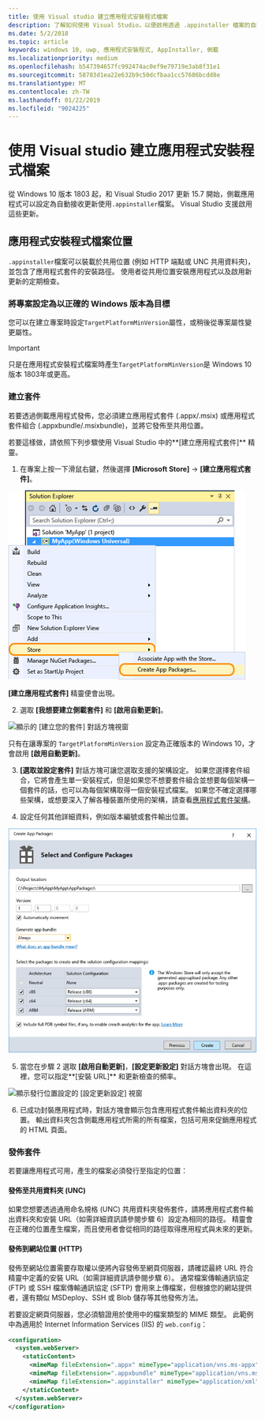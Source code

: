 ```yaml
---
title: 使用 Visual studio 建立應用程式安裝程式檔案
description: 了解如何使用 Visual Studio，以便啟用透過 .appinstaller 檔案的自動更新。
ms.date: 5/2/2018
ms.topic: article
keywords: windows 10, uwp, 應用程式安裝程式, AppInstaller, 側載
ms.localizationpriority: medium
ms.openlocfilehash: b547394657fc992474ac0ef9e79719e3ab8f31e1
ms.sourcegitcommit: 58783d1ea22e632b9c50dcfbaa1cc57686bcdd8e
ms.translationtype: MT
ms.contentlocale: zh-TW
ms.lasthandoff: 01/22/2019
ms.locfileid: "9024225"
---
```

# <a name="create-an-app-installer-file-with-visual-studio"></a>使用 Visual studio 建立應用程式安裝程式檔案

從 Windows 10 版本 1803 起，和 Visual Studio 2017 更新 15.7 開始，側載應用程式可以設定為自動接收更新使用`.appinstaller`檔案。 Visual Studio 支援啟用這些更新。

## <a name="app-installer-file-location"></a>應用程式安裝程式檔案位置
`.appinstaller`檔案可以裝載於共用位置 (例如 HTTP 端點或 UNC 共用資料夾)，並包含了應用程式套件的安裝路徑。 使用者從共用位置安裝應用程式以及啟用新更新的定期檢查。 


### <a name="configure-the-project-to-target-the-correct-windows-version"></a>將專案設定為以正確的 Windows 版本為目標

您可以在建立專案時設定`TargetPlatformMinVersion`屬性，或稍後從專案屬性變更屬性。 

>[!IMPORTANT]
> 只是在應用程式安裝程式檔案時產生`TargetPlatformMinVersion`是 Windows 10 版本 1803年或更高。


### <a name="create-packages"></a>建立套件

若要透過側載應用程式發佈，您必須建立應用程式套件 (.appx/.msix) 或應用程式套件組合 (.appxbundle/.msixbundle)，並將它發佈至共用位置。

若要這樣做，請依照下列步驟使用 Visual Studio 中的**\[建立應用程式套件\]** 精靈。

1. 在專案上按一下滑鼠右鍵，然後選擇 **\[Microsoft Store\]** -> **\[建立應用程式套件\]**。  

![導覽至 [建立應用程式套件] 的操作功能表](images/packaging-screen2.jpg)   

**\[建立應用程式套件\]** 精靈便會出現。

2. 選取 **\[我想要建立側載套件\]** 和 **\[啟用自動更新\]**。  

![顯示的 [建立您的套件] 對話方塊視窗](images/select-sideloading.png)  

只有在讓專案的 `TargetPlatformMinVersion` 設定為正確版本的 Windows 10，才會啟用 **\[啟用自動更新\]**。

3. **\[選取並設定套件\]** 對話方塊可讓您選取支援的架構設定。 如果您選擇套件組合，它將會產生單一安裝程式，但是如果您不想要套件組合並想要每個架構一個套件的話，也可以為每個架構取得一個安裝程式檔案。  如果您不確定選擇哪些架構，或想要深入了解各種裝置所使用的架構，請查看[應用程式套件架構](device-architecture.md)。

4. 設定任何其他詳細資料，例如版本編號或套件輸出位置。

![顯示套件設定的 [建立應用程式套件] 視窗](images/packaging-screen5.jpg)  

5. 當您在步驟 2 選取 **\[啟用自動更新\]**，**\[設定更新設定\]** 對話方塊會出現。 在這裡，您可以指定**\[安裝 URL\]** 和更新檢查的頻率。

![顯示發行位置設定的 [設定更新設定] 視窗](images/sideloading-screen.png)  

6. 已成功封裝應用程式時，對話方塊會顯示包含應用程式套件輸出資料夾的位置。 輸出資料夾包含側載應用程式所需的所有檔案，包括可用來促銷應用程式的 HTML 頁面。

### <a name="publish-packages"></a>發佈套件

若要讓應用程式可用，產生的檔案必須發行至指定的位置：

#### <a name="publish-to-shared-folders-unc"></a>發佈至共用資料夾 (UNC)

如果您想要透過通用命名規格 (UNC) 共用資料夾發佈套件，請將應用程式套件輸出資料夾和安裝 URL（如需詳細資訊請參閱步驟 6）設定為相同的路徑。 精靈會在正確的位置產生檔案，而且使用者會從相同的路徑取得應用程式與未來的更新。

#### <a name="publish-to-a-web-location-http"></a>發佈到網站位置 (HTTP)

發佈至網站位置需要存取權以便將內容發佈至網頁伺服器，請確認最終 URL 符合精靈中定義的安裝 URL（如需詳細資訊請參閱步驟 6）。 通常檔案傳輸通訊協定 (FTP) 或 SSH 檔案傳輸通訊協定 (SFTP) 會用來上傳檔案，但根據您的網站提供者，還有類似 MSDeploy、SSH 或 Blob 儲存等其他發佈方法。

若要設定網頁伺服器，您必須驗證用於使用中的檔案類型的 MIME 類型。 此範例中為適用於 Internet Information Services (IIS) 的 `web.config`：

```xml
<configuration>
  <system.webServer>
    <staticContent>
      <mimeMap fileExtension=".appx" mimeType="application/vns.ms-appx" />
      <mimeMap fileExtension=".appxbundle" mimeType="application/vns.ms-appx" />
      <mimeMap fileExtension=".appinstaller" mimeType="application/xml" />
    </staticContent>  
  </system.webServer>  
</configuration>
```




















